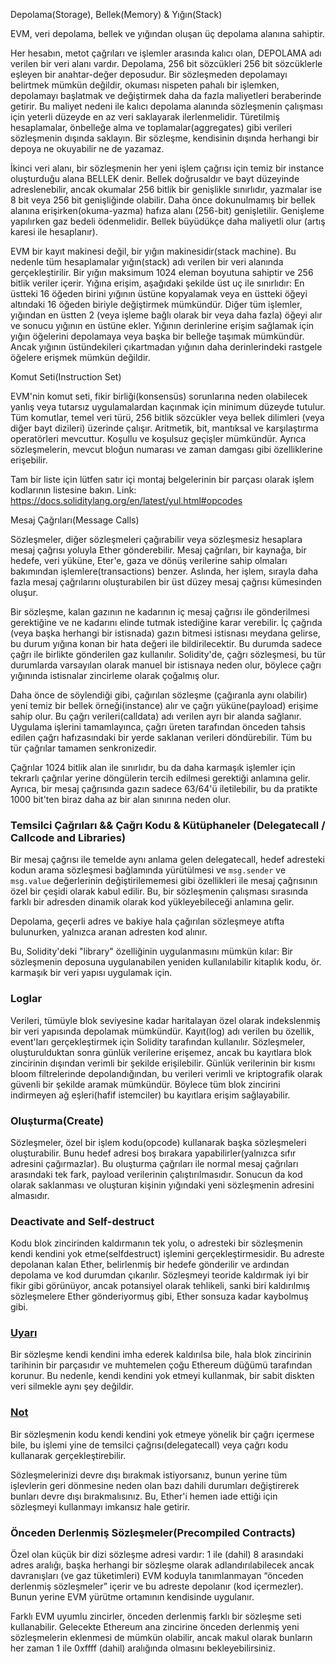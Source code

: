
Depolama(Storage), Bellek(Memory) & Yığın(Stack)

EVM, veri depolama, bellek ve yığından oluşan üç depolama alanına sahiptir.

Her hesabın, metot çağrıları ve işlemler arasında kalıcı olan, DEPOLAMA adı verilen bir veri alanı vardır. Depolama, 256 bit sözcükleri 256 bit sözcüklerle eşleyen bir anahtar-değer deposudur. Bir sözleşmeden depolamayı belirtmek mümkün değildir, okuması nispeten pahalı bir işlemken, depolamayı başlatmak ve değiştirmek daha da fazla maliyetleri beraberinde getirir. Bu maliyet nedeni ile kalıcı depolama alanında sözleşmenin çalışması için yeterli düzeyde en az veri saklayarak ilerlenmelidir. Türetilmiş hesaplamalar, önbelleğe alma ve toplamalar(aggregates) gibi verileri sözleşmenin dışında saklayın. Bir sözleşme, kendisinin dışında herhangi bir depoya ne okuyabilir ne de yazamaz.

İkinci veri alanı, bir sözleşmenin her yeni işlem çağrısı için temiz bir instance oluşturduğu alana BELLEK denir. Bellek doğrusaldır ve bayt düzeyinde adreslenebilir, ancak okumalar 256 bitlik bir genişlikle sınırlıdır, yazmalar ise 8 bit veya 256 bit genişliğinde olabilir. Daha önce dokunulmamış bir bellek alanına erişirken(okuma-yazma) hafıza alanı (256-bit) genişletilir. Genişleme yapılırken gaz bedeli ödenmelidir. Bellek büyüdükçe daha maliyetli olur (artış karesi ile hesaplanır).

EVM bir kayıt makinesi değil, bir yığın makinesidir(stack machine). Bu nedenle tüm hesaplamalar yığın(stack) adı verilen bir veri alanında gerçekleştirilir. Bir yığın maksimum 1024 eleman boyutuna sahiptir ve 256 bitlik veriler içerir. Yığına erişim, aşağıdaki şekilde üst uç ile sınırlıdır: En üstteki 16 öğeden birini yığının üstüne kopyalamak veya en üstteki öğeyi altındaki 16 öğeden biriyle değiştirmek mümkündür. Diğer tüm işlemler, yığından en üstten 2 (veya işleme bağlı olarak bir veya daha fazla) öğeyi alır ve sonucu yığının en üstüne ekler. Yığının derinlerine erişim sağlamak için yığın öğelerini depolamaya veya başka bir belleğe taşımak mümkündür. Ancak yığının üstündekileri çıkartmadan yığının daha derinlerindeki rastgele öğelere erişmek mümkün değildir.


Komut Seti(Instruction Set)

EVM'nin komut seti, fikir birliği(konsensüs) sorunlarına neden olabilecek yanlış veya tutarsız uygulamalardan kaçınmak için minimum düzeyde tutulur. Tüm komutlar, temel veri türü, 256 bitlik sözcükler veya bellek dilimleri (veya diğer bayt dizileri) üzerinde çalışır. Aritmetik, bit, mantıksal ve karşılaştırma operatörleri mevcuttur. Koşullu ve koşulsuz geçişler mümkündür. Ayrıca sözleşmelerin, mevcut bloğun numarası ve zaman damgası gibi özelliklerine erişebilir.

Tam bir liste için lütfen satır içi montaj belgelerinin bir parçası olarak işlem kodlarının listesine bakın.
Link: https://docs.soliditylang.org/en/latest/yul.html#opcodes


Mesaj Çağrıları(Message Calls)

Sözleşmeler, diğer sözleşmeleri çağırabilir veya sözleşmesiz hesaplara mesaj çağrısı yoluyla Ether gönderebilir. Mesaj çağrıları, bir kaynağa, bir hedefe, veri yüküne, Eter'e, gaza ve dönüş verilerine sahip olmaları bakımından işlemlere(transactions) benzer. Aslında, her işlem, sırayla daha fazla mesaj çağrılarını oluşturabilen bir üst düzey mesaj çağrısı kümesinden oluşur.

Bir sözleşme, kalan gazının ne kadarının iç mesaj çağrısı ile gönderilmesi gerektiğine ve ne kadarını elinde tutmak istediğine karar verebilir. İç çağrıda (veya başka herhangi bir istisnada) gazın bitmesi istisnası meydana gelirse, bu durum yığına konan bir hata değeri ile bildirilecektir. Bu durumda sadece çağrı ile birlikte gönderilen gaz kullanılır. Solidity'de, çağrı sözleşmesi, bu tür durumlarda varsayılan olarak manuel bir istisnaya neden olur, böylece çağrı yığınında istisnalar zincirleme olarak çoğalmış olur.

Daha önce de söylendiği gibi, çağırılan sözleşme (çağıranla aynı olabilir) yeni temiz bir bellek örneği(instance) alır ve çağrı yüküne(payload) erişime sahip olur. Bu çağrı verileri(calldata) adı verilen ayrı bir alanda sağlanır. Uygulama işlerini tamamlayınca, çağrı üreten tarafından önceden tahsis edilen çağrı hafızasındaki bir yerde saklanan verileri döndürebilir. Tüm bu tür çağrılar tamamen senkronizedir.

Çağrılar 1024 bitlik alan ile sınırlıdır, bu da daha karmaşık işlemler için tekrarlı çağrılar yerine döngülerin tercih edilmesi gerektiği anlamına gelir. Ayrıca, bir mesaj çağrısında gazın sadece 63/64'ü iletilebilir, bu da pratikte 1000 bit'ten biraz daha az bir alan sınırına neden olur.

### Temsilci Çağrıları && Çağrı Kodu & Kütüphaneler (Delegatecall / Callcode and Libraries)

Bir mesaj çağrısı ile temelde aynı anlama gelen delegatecall, hedef adresteki kodun arama sözleşmesi bağlamında yürütülmesi ve `msg.sender` ve `msg.value` değerlerinin değiştirilememesi gibi özellikleri ile mesaj çağrısının özel bir çeşidi olarak kabul edilir. Bu, bir sözleşmenin çalışması sırasında  farklı bir adresden dinamik olarak kod yükleyebileceği anlamına gelir.

Depolama, geçerli adres ve bakiye hala çağırılan sözleşmeye atıfta bulunurken, yalnızca aranan adresten kod alınır.

Bu, Solidity'deki "library" özelliğinin uygulanmasını mümkün kılar: Bir sözleşmenin deposuna uygulanabilen yeniden kullanılabilir kitaplık kodu, ör. karmaşık bir veri yapısı uygulamak için.

### Loglar

Verileri, tümüyle blok seviyesine kadar haritalayan özel olarak indekslenmiş bir veri yapısında depolamak mümkündür. Kayıt(log) adı verilen bu özellik, event'ları gerçekleştirmek için Solidity tarafından kullanılır. Sözleşmeler, oluşturulduktan sonra günlük verilerine erişemez, ancak bu kayıtlara blok zincirinin dışından verimli bir şekilde erişilebilir. Günlük verilerinin bir kısmı bloom filtrelerinde depolandığından, bu verileri verimli ve kriptografik olarak güvenli bir şekilde aramak mümkündür. Böylece tüm blok zincirini indirmeyen ağ eşleri(hafif istemciler) bu kayıtlara erişim sağlayabilir.


### Oluşturma(Create)

Sözleşmeler, özel bir işlem kodu(opcode) kullanarak başka sözleşmeleri oluşturabilir. Bunu hedef adresi boş bırakara yapabilirler(yalnızca sıfır adresini çağırmazlar). Bu oluşturma çağrıları ile normal mesaj çağrıları arasındaki tek fark, payload verilerinin çalıştırılmasıdır. Sonucun da kod olarak saklanması ve oluşturan kişinin yığındaki yeni sözleşmenin adresini almasıdır.

###  Deactivate and Self-destruct

Kodu blok zincirinden kaldırmanın tek yolu, o adresteki bir sözleşmenin kendi kendini yok etme(selfdestruct) işlemini gerçekleştirmesidir. Bu adreste depolanan kalan Ether, belirlenmiş bir hedefe gönderilir ve ardından depolama ve kod durumdan çıkarılır. Sözleşmeyi teoride kaldırmak iyi bir fikir gibi görünüyor, ancak potansiyel olarak tehlikeli, sanki biri kaldırılmış sözleşmelere Ether gönderiyormuş gibi, Ether sonsuza kadar kaybolmuş gibi.

### [Uyarı](#)
Bir sözleşme kendi kendini imha ederek kaldırılsa bile, hala blok zincirinin tarihinin bir parçasıdır ve muhtemelen çoğu Ethereum düğümü tarafından korunur. Bu nedenle, kendi kendini yok etmeyi kullanmak, bir sabit diskten veri silmekle aynı şey değildir.

### [Not](#)
Bir sözleşmenin kodu kendi kendini yok etmeye yönelik bir çağrı içermese bile, bu işlemi yine de temsilci çağrısı(delegatecall) veya çağrı kodu kullanarak gerçekleştirebilir.


Sözleşmelerinizi devre dışı bırakmak istiyorsanız, bunun yerine tüm işlevlerin geri dönmesine neden olan bazı dahili durumları değiştirerek bunları devre dışı bırakmalısınız. Bu, Ether'i hemen iade ettiği için sözleşmeyi kullanmayı imkansız hale getirir.


### Önceden Derlenmiş Sözleşmeler(Precompiled Contracts)

Özel olan küçük bir dizi sözleşme adresi vardır: 1 ile (dahil) 8 arasındaki adres aralığı, başka herhangi bir sözleşme olarak adlandırılabilecek ancak davranışları (ve gaz tüketimleri) EVM koduyla tanımlanmayan “önceden derlenmiş sözleşmeler” içerir ve bu adreste depolanır (kod içermezler). Bunun yerine EVM yürütme ortamının kendisinde uygulanır.

Farklı EVM uyumlu zincirler, önceden derlenmiş farklı bir sözleşme seti kullanabilir. Gelecekte Ethereum ana zincirine önceden derlenmiş yeni sözleşmelerin eklenmesi de mümkün olabilir, ancak makul olarak bunların her zaman 1 ile 0xffff (dahil) aralığında olmasını bekleyebilirsiniz.